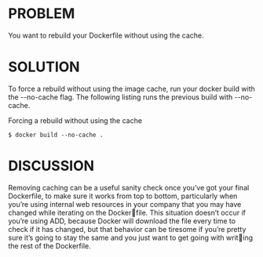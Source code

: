 # PROBLEM
You want to rebuild your Dockerfile without using the cache.

# SOLUTION
To force a rebuild without using the image cache, run your docker build with the
--no-cache flag. The following listing runs the previous build with --no-cache.

Forcing a rebuild without using the cache
```
$ docker build --no-cache .
```

# DISCUSSION
Removing caching can be a useful sanity check once you’ve got your final Dockerfile,
to make sure it works from top to bottom, particularly when you’re using internal web
resources in your company that you may have changed while iterating on the Dockerfile. This situation doesn’t occur if you’re using ADD, because Docker will download
the file every time to check if it has changed, but that behavior can be tiresome if
you’re pretty sure it’s going to stay the same and you just want to get going with writing the rest of the Dockerfile.

